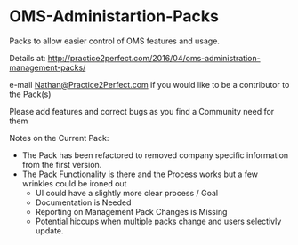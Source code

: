# OMS-Administartion-Packs
Packs to allow easier control of OMS features and usage.

Details at: http://practice2perfect.com/2016/04/oms-administration-management-packs/

e-mail Nathan@Practice2Perfect.com if you would like to be a contributor to the Pack(s)

Please add features and correct bugs as you find a Community need for them

Notes on the Current Pack:
 - The Pack has been refactored to removed company specific information from the first version.
 - The Pack Functionality is there and the Process works but a few wrinkles could be ironed out
    * UI could have a slightly more clear process / Goal
    * Documentation is Needed
    * Reporting on Management Pack Changes is Missing
    * Potential hiccups when multiple packs change and users selectivly update.

